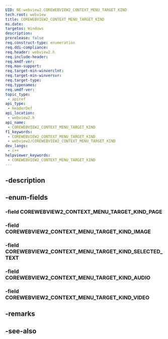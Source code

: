 ```yaml
---
UID: NE:webview2.COREWEBVIEW2_CONTEXT_MENU_TARGET_KIND
tech.root: webview
title: COREWEBVIEW2_CONTEXT_MENU_TARGET_KIND
ms.date: 
targetos: Windows
description: 
prerelease: false
req.construct-type: enumeration
req.ddi-compliance: 
req.header: webview2.h
req.include-header: 
req.kmdf-ver: 
req.max-support: 
req.target-min-winverclnt: 
req.target-min-winversvr: 
req.target-type: 
req.typenames: 
req.umdf-ver: 
topic_type:
 - apiref
api_type:
 - HeaderDef
api_location:
 - webview2.h
api_name:
 - COREWEBVIEW2_CONTEXT_MENU_TARGET_KIND
f1_keywords:
 - COREWEBVIEW2_CONTEXT_MENU_TARGET_KIND
 - webview2/COREWEBVIEW2_CONTEXT_MENU_TARGET_KIND
dev_langs:
 - c++
helpviewer_keywords:
 - COREWEBVIEW2_CONTEXT_MENU_TARGET_KIND
---
```


## -description

## -enum-fields

### -field COREWEBVIEW2_CONTEXT_MENU_TARGET_KIND_PAGE

### -field COREWEBVIEW2_CONTEXT_MENU_TARGET_KIND_IMAGE

### -field COREWEBVIEW2_CONTEXT_MENU_TARGET_KIND_SELECTED_TEXT

### -field COREWEBVIEW2_CONTEXT_MENU_TARGET_KIND_AUDIO

### -field COREWEBVIEW2_CONTEXT_MENU_TARGET_KIND_VIDEO

## -remarks

## -see-also

